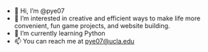 - 👋 Hi, I’m @pye07
- 👀 I’m interested in creative and efficient ways to make life more convenient, fun game projects, and website building.
- 🌱 I’m currently learning Python
- 📫 You can reach me at pye07@ucla.edu

<!---
pye07/pye07 is a ✨ special ✨ repository because its `README.md` (this file) appears on your GitHub profile.
You can click the Preview link to take a look at your changes.
--->
